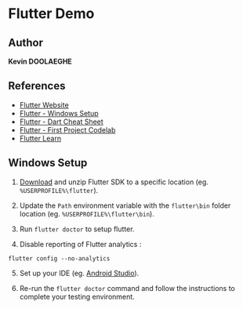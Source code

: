 # Flutter Demo

## Author

**Kevin DOOLAEGHE**

## References

* [Flutter Website](https://flutter.dev/)
* [Flutter - Windows Setup](https://docs.flutter.dev/get-started/install/windows)
* [Flutter - Dart Cheat Sheet](https://dart.dev/codelabs/dart-cheatsheet)
* [Flutter - First Project Codelab](https://codelabs.developers.google.com/codelabs/flutter-codelab-first)
* [Flutter Learn](https://flutter.dev/learn)

## Windows Setup

1. [Download](https://storage.googleapis.com/flutter_infra_release/releases/stable/windows/flutter_windows_3.16.4-stable.zip) and unzip Flutter SDK to a specific location (eg. `%USERPROFILE%\flutter`).

2. Update the `Path` environment variable with the `flutter\bin` folder location (eg. `%USERPROFILE%\flutter\bin`).

3. Run `flutter doctor` to setup flutter.

4. Disable reporting of Flutter analytics :

```
flutter config --no-analytics
```

5. Set up your IDE (eg. [Android Studio](https://docs.flutter.dev/get-started/editor?tab=androidstudio)).

6. Re-run the `flutter doctor` command and follow the instructions to complete your testing environment.
